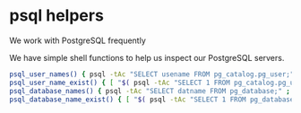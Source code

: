 # psql helpers

We work with PostgreSQL frequently

We have simple shell functions to help us inspect our PostgreSQL servers.

```sh
psql_user_names() { psql -tAc "SELECT usename FROM pg_catalog.pg_user;" ; }
psql_user_name_exist() { [ "$( psql -tAc "SELECT 1 FROM pg_catalog.pg_user WHERE usename='$1'" )" = '1' ] ; }
psql_database_names() { psql -tAc "SELECT datname FROM pg_database;" ; }
psql_database_name_exist() { [ "$( psql -tAc "SELECT 1 FROM pg_database WHERE datname='$1'" )" = '1' ] ; }
```
